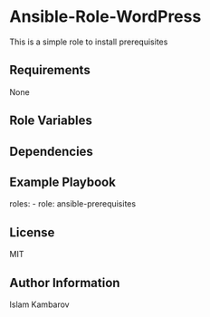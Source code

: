 Ansible-Role-WordPress
=========
This is a simple role to install prerequisites

Requirements
------------
None

Role Variables
--------------

Dependencies
------------

Example Playbook
----------------
  roles:
    - role: ansible-prerequisites

License
-------
MIT

Author Information
------------------
Islam Kambarov
